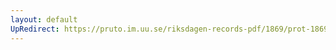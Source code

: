 ```yaml
---
layout: default
UpRedirect: https://pruto.im.uu.se/riksdagen-records-pdf/1869/prot-1869--fk--309.pdf
---
```

